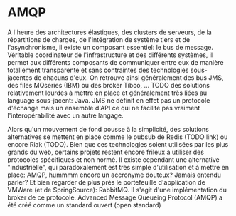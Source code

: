 
# AMQP

A l'heure des architectures élastiques, des clusters de serveurs, de la répartitions de charges, de l'intégration de système tiers et de l'asynchronisme, il existe un composant essentiel: le bus de message. Véritable coordinateur de l'infrastructure et des différents systèmes, il permet aux différents composants de communiquer entre eux de manière totallement transparente et sans contraintes des technologies sous-jacentes de chacuns d'eux.
On retrouve ainsi généralement des bus JMS, des files MQseries (IBM) ou des broker Tibco, ... TODO des solutions relativement lourdes à mettre en place et généralement très liées au language sous-jacent: Java. JMS ne définit en effet pas un protocole d'échange mais un ensemble d'API ce qui ne facilite pas vraiment l'interopérabilité avec un autre langage.

Alors qu'un mouvement de fond pousse à la simplicité, des solutions alternatives se mettent en place comme le pubsub de Redis (TODO link) ou encore Riak (TODO).
Bien que ces technologies soient utilisées par les plus grands du web, certains projets restent encore frileux à utiliser des protocoles spécifiques et non normé. Il existe cependant une alternative "industrielle", qui paradoxalement est très simple d'utilisation et à mettre en place: AMQP, hummmm encore un accronyme douteux? Jamais entendu parler? Et bien regarder de plus près le portefeuille d'application de VMWare (et de SpringSource): RabbitMQ. Il s'agit d'une implémentation du broker de ce protocole.
Advanced Message Queueing Protocol (AMQP) a été créé comme un standard ouvert (open standard)
